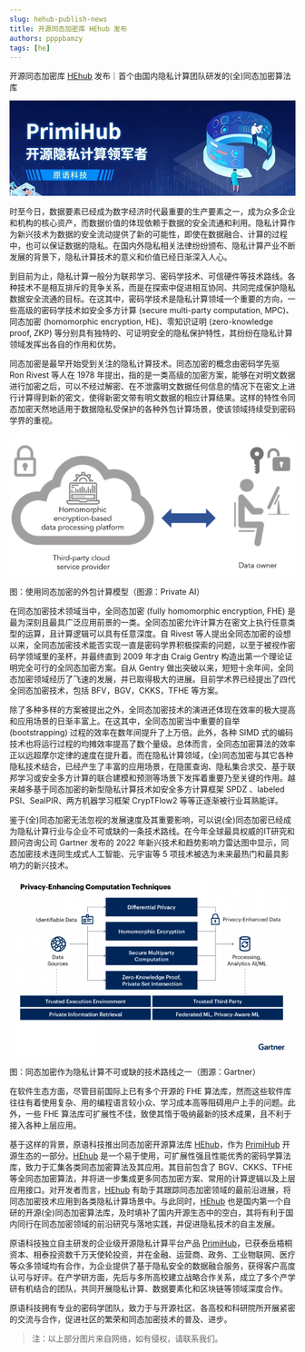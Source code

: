 ```yaml
---
slug: hehub-publish-news
title: 开源同态加密库 HEhub 发布
authors: ppppbamzy
tags: [he]
---
```


开源同态加密库 [HEhub][hehub] 发布｜首个由国内隐私计算团队研发的(全)同态加密算法库

![PrimiHub slogan](images/primihub-slogan.jpeg)

时至今日，数据要素已经成为数字经济时代最重要的生产要素之一，成为众多企业和机构的核心资产，而数据价值的体现依赖于数据的安全流通和利用。隐私计算作为新兴技术为数据的安全流动提供了新的可能性，即使在数据融合、计算的过程中，也可以保证数据的隐私。在国内外隐私相关法律纷纷颁布、隐私计算产业不断发展的背景下，隐私计算技术的意义和价值已经日渐深入人心。

<!--truncate-->

到目前为止，隐私计算一般分为联邦学习、密码学技术、可信硬件等技术路线。各种技术不是相互排斥的竞争关系，而是在探索中促进相互协同、共同完成保护隐私数据安全流通的目标。在这其中，密码学技术是隐私计算领域一个重要的方向，一些高级的密码学技术如安全多方计算 (secure multi-party computation, MPC)、同态加密 (homomorphic encryption, HE)、零知识证明 (zero-knowledge proof, ZKP) 等分别具有独特的、可证明安全的隐私保护特性，其纷纷在隐私计算领域发挥出各自的作用和优势。

同态加密是最早开始受到关注的隐私计算技术。同态加密的概念由密码学先驱 Ron Rivest 等人在 1978 年提出，指的是一类高级的加密方案，能够在对明文数据进行加密之后，可以不经过解密、在不泄露明文数据任何信息的情况下在密文上进行计算得到新的密文，使得新密文带有明文数据的相应计算结果。这样的特性令同态加密天然地适用于数据隐私受保护的各种外包计算场景，使该领域持续受到密码学界的重视。

![homonorphic encryption](images/homonorphic-encryption.png)

图：使用同态加密的外包计算模型（图源：Private AI）

在同态加密技术领域当中，全同态加密 (fully homomorphic encryption, FHE) 是最为深刻且最具广泛应用前景的一类。全同态加密允许计算方在密文上执行任意类型的运算，且计算逻辑可以具有任意深度。自 Rivest 等人提出全同态加密的设想以来，全同态加密技术能否实现一直是密码学界积极探索的问题，以至于被视作密码学领域里的圣杯，并最终直到 2009 年才由 Craig Gentry 构造出第一个理论证明完全可行的全同态加密方案。自从 Gentry 做出突破以来，短短十余年间，全同态加密领域经历了飞速的发展，并已取得极大的进展。目前学术界已经提出了四代全同态加密技术，包括 BFV，BGV，CKKS，TFHE 等方案。

除了多种多样的方案被提出之外，全同态加密技术的演进还体现在效率的极大提高和应用场景的日渐丰富上。在这其中，全同态加密当中重要的自举 (bootstrapping) 过程的效率在数年间提升了上万倍。此外，各种 SIMD 式的编码技术也将运行过程的均摊效率提高了数个量级。总体而言，全同态加密算法的效率正以远超摩尔定律的速度在提升着。而在隐私计算领域，(全)同态加密与其它各种隐私技术结合，已经产生了丰富的应用场景，在隐匿查询、隐私集合求交、基于联邦学习或安全多方计算的联合建模和预测等场景下发挥着重要乃至关键的作用。越来越多基于同态加密的新型隐私计算技术如安全多方计算框架 SPDZ 、labeled PSI、SealPIR、两方机器学习框架 CrypTFlow2 等等正逐渐被行业耳熟能详。

鉴于(全)同态加密无法忽视的发展速度及其重要影响，可以说(全)同态加密已经成为隐私计算行业与企业不可或缺的一条技术路线。在今年全球最具权威的IT研究和顾问咨询公司 Gartner 发布的 2022 年新兴技术和趋势影响力雷达图中显示，同态加密技术连同生成式人工智能、元宇宙等 5 项技术被选为未来最热门和最具影响力的新兴技术。

![gartner privicay enhancing computation techniques](images/gartner-privicay-enhancing-computation-tech.png)

图：同态加密作为隐私计算不可或缺的技术路线之一（图源：Gartner）

在软件生态方面，尽管目前国际上已有多个开源的 FHE 算法库，然而这些软件库往往有着使用复杂、用的编程语言较小众、学习成本高等阻碍用户上手的问题。此外，一些 FHE 算法库可扩展性不佳，致使其惰于吸纳最新的技术成果，且不利于接入各种上层应用。

基于这样的背景，原语科技推出同态加密开源算法库 [HEhub][hehub]，作为 [PrimiHub][primihub] 开源生态的一部分。[HEhub][hehub] 是一个易于使用，可扩展性强且性能优秀的密码学算法库，致力于汇集各类同态加密算法及其应用。其目前包含了 BGV、CKKS、TFHE 等全同态加密算法，并将进一步集成更多同态加密方案、常用的计算逻辑以及上层应用接口。对开发者而言，[HEhub][hehub] 有助于其跟踪同态加密领域的最前沿进展，将同态加密技术应用到各类隐私计算场景中。与此同时，[HEhub][hehub] 也是国内第一个自研的开源(全)同态加密算法库，及时填补了国内开源生态中的空白，其将有利于国内同行在同态加密领域的前沿研究与落地实践，并促进隐私技术的自主发展。

原语科技独立自主研发的企业级开源隐私计算平台产品 [PrimiHub][primihub]，已获泰岳梧桐资本、相泰投资数千万天使轮投资，并在金融、运营商、政务、工业物联网、医疗等众多领域均有合作，为企业提供了基于隐私安全的数据融合服务，获得客户高度认可与好评。在产学研方面，先后与多所高校建立战略合作关系，成立了多个产学研有机结合的团队，共同开展隐私计算、数据要素化和区块链等领域深度合作。

原语科技拥有专业的密码学团队，致力于与开源社区、各高校和科研院所开展紧密的交流与合作，促进社区的繁荣和同态加密技术的普及、进步。

> 注：以上部分图片来自网络，如有侵权，请联系我们。

[hehub]: https://github.com/primihub/HEhub
[primihub]: https://github.com/primihub/primihub
